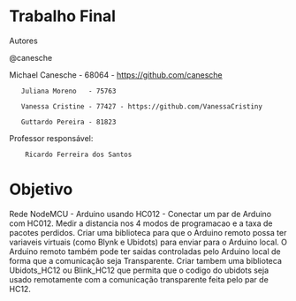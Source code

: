 # Trabalho Final 
    
Autores

@canesche

Michael Canesche - 68064 - https://github.com/canesche
         
       Juliana Moreno   - 75763
         
       Vanessa Cristine - 77427 - https://github.com/VanessaCristiny
         
       Guttardo Pereira - 81823

Professor responsável: 
         
        Ricardo Ferreira dos Santos

# Objetivo

Rede NodeMCU - Arduino usando HC012 - Conectar um par de Arduino com HC012. Medir a distancia nos 4 modos de programacao e a taxa de pacotes perdidos. Criar uma biblioteca para que o Arduino remoto possa ter variaveis virtuais (como Blynk e Ubidots) para enviar para o Arduino local. O Arduino remoto também pode ter saidas controladas pelo Arduino local de forma que a comunicação seja Transparente. Criar tambem uma biblioteca Ubidots_HC12 ou Blink_HC12 que permita que o codigo do ubidots seja usado remotamente com a comunicação transparente feita pelo par de HC12.
